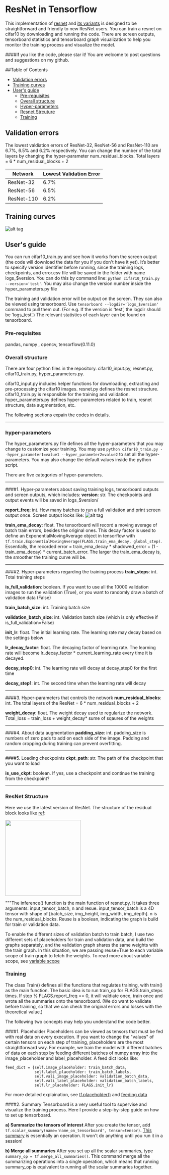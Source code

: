 # ResNet in Tensorflow

This implementation of [resnet](http://arxiv.org/abs/1512.03385) and [its variants](https://arxiv.org/abs/1603.05027)  is designed to be straightforward and friendly to new ResNet users. You can train a resnet on cifar10 by downloading and running the code. There are screen outputs, tensorboard statistics and tensorboard graph visualization to help you monitor the training process and visualize the model.

####If you like the code, please star it! You are welcome to post questions and suggestions on my github.


##Table of Contents
* [Validation errors](#validation-errors)
* [Training curves](#training-curves)
* [User's guide](#users-guide)
   * [Pre-requisites](#pre-requisites)
   * [Overall structure](#overall-structure)
   * [Hyper-parameters](#hyper-parameters)
   * [Resnet Strcuture](#resnet-structure)
   * [Training](#training)


## Validation errors
The lowest valdiation errors of ResNet-32, ResNet-56 and ResNet-110 are 6.7%, 6.5% and 6.2% respectively. You can change the number of the total layers by changing the hyper-parameter num_residual_blocks. Total layers = 6 * num_residual_blocks + 2

Network | Lowest Validation Error
------- | -----------------------
ResNet-32 | 6.7%
ResNet-56 | 6.5%
ResNet-110 | 6.2%

## Training curves
![alt tag](https://github.com/wenxinxu/resnet-in-tensorflow/blob/master/train_curve2.png)

## User's guide
You can run cifar10_train.py and see how it works from the screen output (the code will download the data for you if you don't have it yet). It’s better to speicify version identifier before running, since the training logs, checkpoints, and error.csv file will be saved in the folder with name logs_$version. You can do this by command line: `python cifar10_train.py --version='test'`. You may also change the version number inside the hyper_parameters.py file

The training and validation error will be output on the screen. They can also be viewed using tensorboard. Use `tensorboard --logdir='logs_$version'` command to pull them out. (For e.g. If the version is ‘test’, the logdir should be ‘logs_test’.) 
The relevant statistics of each layer can be found on tensorboard.  

### Pre-requisites
pandas, numpy , opencv, tensorflow(0.11.0)

### Overall structure
There are four python files in the repository. cifar10_input.py, resnet.py, cifar10_train.py, hyper_parameters.py.

cifar10_input.py includes helper functions for downloading, extracting and pre-processing the cifar10 images. 
resnet.py defines the resnet structure.
cifar10_train.py is responsible for the training and validation.
hyper_parameters.py defines hyper-parameters related to train, resnet structure, data augmentation, etc. 

The following sections expain the codes in details.

------------------------------------------------------------------------------------------------------------------------------------
### hyper-parameters
The hyper_parameters.py file defines all the hyper-parameters that you may change to customize your training. You may use `python cifar10_train.py --hyper_parameter1=value1 --hyper_parameter2=value2` to set all the hyper-parameters. You may also change the default values inside the python script.

There are five categories of hyper-parameters.

-------------------------------------------------------------------------------------------------------------------------------------
####1. Hyper-parameters about saving training logs, tensorboard outputs and screen outputs, which includes:
**version**: str. The checkpoints and output events will be saved in logs_$version/

**report_freq**: int. How many batches to run a full validation and print screen output once. Screen output looks like:
![alt tag](https://github.com/wenxinxu/resnet-in-tensorflow/blob/master/appendix/Screen_output_example.png)

**train_ema_decay**: float. The tensorboard will record a moving average of batch train errors, besides the original ones. This decay factor is used to define an ExponentialMovingAverage object in tensorflow with `tf.train.ExponentialMovingAverage(FLAGS.train_ema_decay, global_step)`. Essentially, the recorded error = train_ema_decay * shadowed_error + (1 - train_ema_decay) * current_batch_error. The larger the train_ema_decay is, the smoother the training curve will be.

-------------------------------------------------------------------------------------------------------------------------------------


####2. Hyper-parameters regarding the training process
**train_steps**: int. Total training steps 

**is_full_validation**: boolean. If you want to use all the 10000 validation images to run the validation (True), or you want to randomly draw a batch of validation data (False)

**train_batch_size**: int. Training batch size

**validation_batch_size**: int. Validation batch size (which is only effective if is_full_validation=False)

**init_lr**: float. The initial learning rate. The learning rate may decay based on the settings below

**lr_decay_factor**: float. The decaying factor of learning rate. The learning rate will become lr_decay_factor * current_learning_rate every time it is decayed. 

**decay_step0**: int. The learning rate will decay at decay_step0 for the first time

**decay_step1**: int. The second time when the learning rate will decay

------------------------------------------------------------------------------------------------------------------------------------

####3. Hyper-parameters that controls the network
**num_residual_blocks**: int. The total layers of the ResNet = 6 * num_residual_blocks + 2

**weight_decay**: float. The weight decay used to regularize the network. Total_loss = train_loss + weight_decay* sume of sqaures of the weights

-----------------------------------------------------------------------------------------------------------------------------------

####4. About data augmentation
**padding_size**: int. padding_size is numbers of zero pads to add on each side of the image. Padding and random cropping during training can prevent overfitting. 

-----------------------------------------------------------------------------------------------------------------------------------

####5. Loading checkpoints
**ckpt_path**: str. The path of the checkpoint that you want to load

**is_use_ckpt**: boolean. If yes,  use a checkpoint and continue the training from the checkpoint?

-----------------------------------------------------------------------------------------------------------------------------------


### ResNet Structure
Here we use the latest version of ResNet. The structure of the residual block looks like [ref](https://arxiv.org/abs/1603.05027):

<img src="https://github.com/wenxinxu/resnet-in-tensorflow/blob/master/appendix/Residual_block.png" width="240">

"""The inference() function is the main function of resnet.py. It takes three arguments: input_tensor_batch, n and resue. input_tensor_batch is a 4D tensor with shape of [batch_size, img_height, img_width, img_depth]. n is the num_residual_blocks. Reuse is a boolean, indicating the graph is build for train or validation data. 

To enable the different sizes of validation batch to train batch, I use two different sets of placeholders for train and validation data, and build the graphs separately, and the validation graph shares the same weights with the train graph. In this situation, we are passing reuse=True to each variable scope of train graph to fetch the weights. To read more about variable scope, see [variable scope](https://www.tensorflow.org/versions/master/how_tos/variable_scope/index.html)


### Training
The class Train() defines all the functions that regulates training, with train() as the main function. The basic idea is to run train_op for FLAGS.train_steps times. If step % FLAGS.report_freq == 0, it will valdiate once, train once and wrote all the summaries onto the tensorboard. (We do want to validate before training, so that we can check the original errors and losses with the theoretical value.)

The following two concepts may help you understand the code better.

####1. Placeholder
Placeholders can be viewed as tensors that must be fed with real data on every execution. If you want to change the "values" of certain tensors on each step of training, placeholders are the most straightforward way. For example, we train the model with different batches of data on each step by feeding different batches of numpy array into the image_placeholder and label_placeholder. A feed dict looks like:
```
feed_dict = {self.image_placeholder: train_batch_data,
             self.label_placeholder: train_batch_labels,
             self.vali_image_placeholder: validation_batch_data,
             self.vali_label_placeholder: validation_batch_labels,
             self.lr_placeholder: FLAGS.init_lr}
```             
For more detailed explaination, see [tf.placeholder()](https://www.tensorflow.org/api_docs/python/io_ops/placeholders#placeholder) and [feeding data](https://www.tensorflow.org/how_tos/reading_data/#feeding)

####2. Summary
Tensorboard is a very useful tool to supervise and visualize the training process. Here I provide a step-by-step guide on how to set up tensorboard.

**a) Summarize the tensors of interest**
After you create the tensor, add `tf.scalar_summary(name='name_on_tensorboard', tensor=tensor)`. [This summary](https://www.tensorflow.org/api_docs/python/summary/generation_of_summaries_#scalar) is essentially an operation. It won't do anything until you run it in a session!

**b) Merge all summaries**
After you set up all the scalar summaries, type `summary_op = tf.merge_all_summaries()`. This command merge all the summarizing operations into a single operation, which means that running summary_op is equivalent to running all the scalar summaries together. 
   




